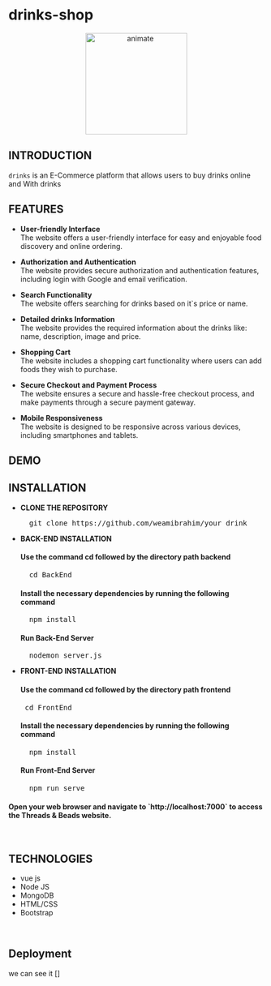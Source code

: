 # drinks-shop
<div align="center" margin-top="5px">
  <img src="https://img.freepik.com/free-photo/cup-delicious-strawberry-smoothie_23-2148574149.jpg?size=626&ext=jpg&uid=R50739859&ga=GA1.2.1532466403.1676939380&semt=sph" alt="animate" width="200"/><br>
  <a href=#">
   
  </a>
</div>

## **INTRODUCTION**

`drinks` is an E-Commerce platform that allows users to buy drinks online and  With drinks


## **FEATURES**

- **User-friendly Interface**<br>
  The website offers a  user-friendly interface for easy and enjoyable food discovery and online ordering.

- **Authorization and Authentication**<br>
  The website provides secure authorization and authentication features, including login with Google and email verification.

- **Search Functionality**<br>
  The website offers searching for drinks based on it`s price or name.

- **Detailed drinks Information**<br>
  The website provides the required information about the drinks like: name,  description, image and price.


- **Shopping Cart**<br>
  The website includes a shopping cart functionality where users can add foods they wish to purchase.
  
- **Secure Checkout and Payment Process**<br>
  The website ensures a secure and hassle-free checkout process, and make payments through a secure payment gateway.

- **Mobile Responsiveness**<br>
  The website is designed to be responsive across various devices, including smartphones and tablets. 





## **DEMO**




## **INSTALLATION**

- **CLONE THE REPOSITORY**
  <pre>
    git clone https://github.com/weamibrahim/your_drink
  </pre>

- **BACK-END INSTALLATION**
  <h4>Use the command cd followed by the directory path backend</h4>
  <pre>
    cd BackEnd
  </pre>

  <h4>Install the necessary dependencies by running the following command</h4>
  <pre>
    npm install
  </pre>

  <h4>Run Back-End Server</h4>
  <pre>
    nodemon server.js
  </pre>

- **FRONT-END INSTALLATION**
  <h4>Use the command cd followed by the directory path frontend</h4>
  <pre>
   cd FrontEnd
  </pre>

  <h4>Install the necessary dependencies by running the following command</h4>
  <pre>
    npm install
  </pre>

  <h4>Run Front-End Server</h4>
  <pre>
    npm run serve
  </pre>

<h4>Open your web browser and navigate to `http://localhost:7000` to access the Threads & Beads website.</h4><br>


## **TECHNOLOGIES**

- vue js
- Node JS
- MongoDB
- HTML/CSS
- Bootstrap

<br>

## **Deployment**
we can see it []



